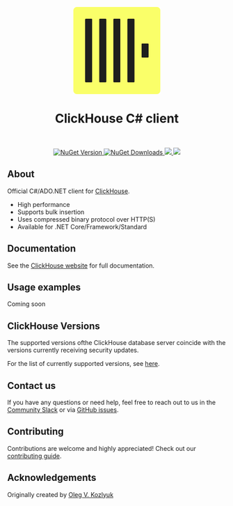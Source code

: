 <p align="center">
<img src=".static/logo.svg" width="200px" align="center">
<h1 align="center">ClickHouse C# client</h1>
</p>
<br/>
<p align="center">
<a href="https://www.nuget.org/packages/ClickHouse.Driver">
<img alt="NuGet Version" src="https://img.shields.io/nuget/v/ClickHouse.Driver">
</a>

<a href="https://www.npmjs.com/package/@clickhouse/client">
<img alt="NuGet Downloads" src="https://img.shields.io/nuget/dt/ClickHouse.Driver">
</a>

<a href="https://github.com/ClickHouse/clickhouse-cs/actions/workflows/tests.yml">
<img src="https://github.com/ClickHouse/clickhouse-cs/actions/workflows/tests.yml/badge.svg?branch=main">
</a>

<a href="https://codecov.io/gh/ClickHouse/clickhouse-cs">
<img src="https://codecov.io/gh/ClickHouse/clickhouse-cs/graph/badge.svg">
</a>

</p>

## About

Official C#/ADO.NET client for [ClickHouse](https://clickhouse.com/).

 * High performance
 * Supports bulk insertion
 * Uses compressed binary protocol over HTTP(S)
 * Available for .NET Core/Framework/Standard

## Documentation

See the [ClickHouse website](https://clickhouse.com/docs/integrations/csharp) for full documentation.

## Usage examples

Coming soon

<!--- We have a wide range of [examples](./examples), aiming to cover various scenarios of client usage. The overview is available in the [examples README](https://github.com/ClickHouse/clickhouse-cs/blob/main/examples/README.md#overview). -->

## ClickHouse Versions

The supported versions ofthe ClickHouse database server coincide with the versions currently receiving security updates.

For the list of currently supported versions, see [here](https://github.com/ClickHouse/ClickHouse/blob/master/SECURITY.md#security-change-log-and-support).

## Contact us

If you have any questions or need help, feel free to reach out to us in the [Community Slack](https://clickhouse.com/slack) or via [GitHub issues](https://github.com/ClickHouse/clickhouse-cs/issues).

## Contributing

Contributions are welcome and highly appreciated! Check out our [contributing guide](./CONTRIBUTING.md).

## Acknowledgements
Originally created by [Oleg V. Kozlyuk](https://github.com/DarkWanderer)
